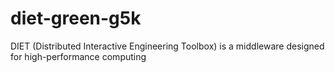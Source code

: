 diet-green-g5k
==============

DIET (Distributed Interactive Engineering Toolbox) is a middleware designed for high-performance computing
